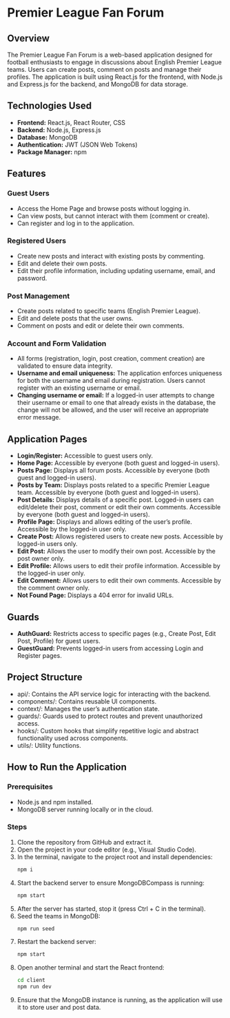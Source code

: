 # Premier League Fan Forum

## Overview
The Premier League Fan Forum is a web-based application designed for football enthusiasts to engage in discussions about English Premier League teams. Users can create posts, comment on posts and manage their profiles. The application is built using React.js for the frontend, with Node.js and Express.js for the backend, and MongoDB for data storage.

## Technologies Used
- **Frontend:** React.js, React Router, CSS
- **Backend:** Node.js, Express.js
- **Database:** MongoDB
- **Authentication:** JWT (JSON Web Tokens)
- **Package Manager:** npm

## Features
### Guest Users
- Access the Home Page and browse posts without logging in.
- Can view posts, but cannot interact with them (comment or create).
- Can register and log in to the application.

### Registered Users
- Create new posts and interact with existing posts by commenting.
- Edit and delete their own posts.
- Edit their profile information, including updating username, email, and password.

### Post Management
- Create posts related to specific teams (English Premier League).
- Edit and delete posts that the user owns.
- Comment on posts and edit or delete their own comments.

### Account and Form Validation
- All forms (registration, login, post creation, comment creation) are validated to ensure data integrity.
- **Username and email uniqueness:** The application enforces uniqueness for both the username and email during registration. Users cannot register with an existing username or email.
- **Changing username or email:**  If a logged-in user attempts to change their username or email to one that already exists in the database, the change will not be allowed, and the user will receive an appropriate error message.

## Application Pages
- **Login/Register:** Accessible to guest users only.
- **Home Page:** Accessible by everyone (both guest and logged-in users).
- **Posts Page:** Displays all forum posts. Accessible by everyone (both guest and logged-in users).
- **Posts by Team:** Displays posts related to a specific Premier League team. Accessible by everyone (both guest and logged-in users).
- **Post Details:** Displays details of a specific post. Logged-in users can edit/delete their post, comment or edit their own comments. Accessible by everyone (both guest and logged-in users).
- **Profile Page:** Displays and allows editing of the user’s profile. Accessible by the logged-in user only.
- **Create Post:** Allows registered users to create new posts. Accessible by logged-in users only.
- **Edit Post:** Allows the user to modify their own post. Accessible by the post owner only.
- **Edit Profile:** Allows users to edit their profile information. Accessible by the logged-in user only.
- **Edit Comment:** Allows users to edit their own comments. Accessible by the comment owner only.
- **Not Found Page:** Displays a 404 error for invalid URLs.

## Guards
- **AuthGuard:** Restricts access to specific pages (e.g., Create Post, Edit Post, Profile) for guest users.
- **GuestGuard:** Prevents logged-in users from accessing Login and Register pages.

## Project Structure
- api/: Contains the API service logic for interacting with the backend.
- components/: Contains reusable UI components.
- context/: Manages the user’s authentication state.
- guards/: Guards used to protect routes and prevent unauthorized access.
- hooks/: Custom hooks that simplify repetitive logic and abstract functionality used across components.
- utils/: Utility functions.


## How to Run the Application
### Prerequisites
- Node.js and npm installed.
- MongoDB server running locally or in the cloud.

### Steps
1. Clone the repository from GitHub and extract it.
2. Open the project in your code editor (e.g., Visual Studio Code).
3. In the terminal, navigate to the project root and install dependencies:
   ```bash
   npm i
   ```
4. Start the backend server to ensure MongoDBCompass is running:
   ```bash
   npm start
   ```
5. After the server has started, stop it (press Ctrl + C in the terminal).
6. Seed the teams in MongoDB:
   ```bash
   npm run seed
   ```
7. Restart the backend server:
   ```bash
   npm start
   ```
8. Open another terminal and start the React frontend:
   ```bash
   cd client
   npm run dev
   ```
9. Ensure that the MongoDB instance is running, as the application will use it to store user and post data.